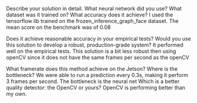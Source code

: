 Describe your solution in detail. What neural network did you use? What dataset was it trained on? What accuracy does it achieve?
  I used the tensorflow lib trained on the frozen_inference_graph_face dataset. The mean score on the benchmark was of 0.08 

Does it achieve reasonable accuracy in your empirical tests? Would you use this solution to develop a robust, production-grade system?
  It performed well on the empirical tests. This solution is a bit less robust then using openCV since it does not have the same frames per second as the openCV

What framerate does this method achieve on the Jetson? Where is the bottleneck?
  We were able to run a prediction every 0.3s, making it perform 3 frames per second.
  The bottleneck is the neural net
Which is a better quality detector: the OpenCV or yours?
  OpenCV is performing better than my own.
